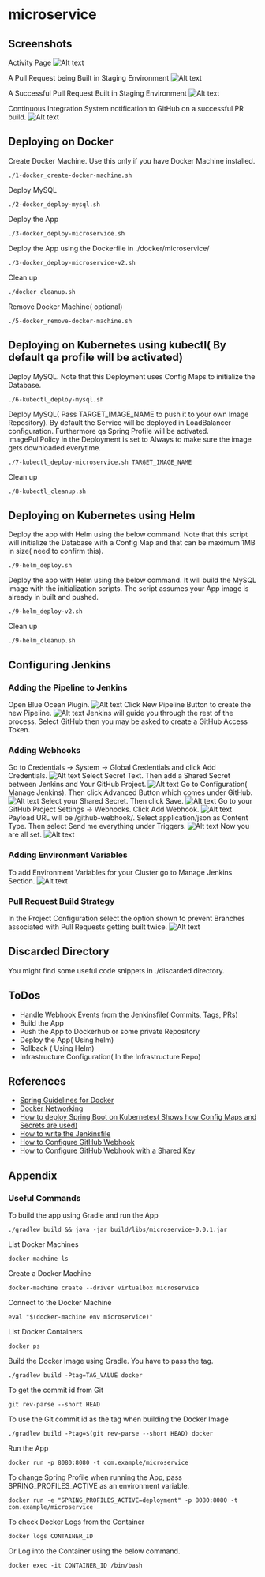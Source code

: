 # microservice

## Screenshots

Activity Page
![Alt text](/images/14.png?raw=true "Activity")

A Pull Request being Built in Staging Environment
![Alt text](/images/15.png?raw=true "PR being Built")

A Successful Pull Request Built in Staging Environment
![Alt text](/images/12.png?raw=true "PR Success")

Continuous Integration System notification to GitHub on a successful PR build.
![Alt text](/images/11.png?raw=true "GitHub")

## Deploying on Docker

Create Docker Machine. Use this only if you have Docker Machine installed.
```
./1-docker_create-docker-machine.sh
```
Deploy MySQL
```
./2-docker_deploy-mysql.sh
```
Deploy the App
```
./3-docker_deploy-microservice.sh
```
Deploy the App using the Dockerfile in ./docker/microservice/
```
./3-docker_deploy-microservice-v2.sh
```
Clean up
```
./docker_cleanup.sh
```
Remove Docker Machine( optional)
```
./5-docker_remove-docker-machine.sh
```

## Deploying on Kubernetes using kubectl( By default qa profile will be activated)

Deploy MySQL. Note that this Deployment uses Config Maps to initialize the Database.
```
./6-kubectl_deploy-mysql.sh
```
Deploy MySQL( Pass TARGET_IMAGE_NAME to push it to your own Image Repository). By default the Service will be deployed in LoadBalancer configuration. Furthermore qa Spring Profile will be activated. imagePullPolicy in the Deployment is set to Always to make sure the image gets downloaded everytime.
```
./7-kubectl_deploy-microservice.sh TARGET_IMAGE_NAME
```
Clean up
```
./8-kubectl_cleanup.sh
```

## Deploying on Kubernetes using Helm

Deploy the app with Helm using the below command. Note that this script will initialize the Database with a Config Map and that can be maximum 1MB in size( need to confirm this).
```
./9-helm_deploy.sh
```
Deploy the app with Helm using the below command. It will build the MySQL image with the initialization scripts. The script assumes your App image is already in built and pushed. 
```
./9-helm_deploy-v2.sh
```
Clean up
```
./9-helm_cleanup.sh
```

## Configuring Jenkins

### Adding the Pipeline to Jenkins
Open Blue Ocean Plugin.
![Alt text](/images/1.png?raw=true "Optional Title")
Click New Pipeline Button to create the new Pipeline.
![Alt text](/images/2.png?raw=true "Optional Title")
Jenkins will guide you through the rest of the process. Select GitHub then you may be asked to create a GitHub Access Token. 

### Adding Webhooks

Go to Credentials -> System -> Global Credentials and click Add Credentials.
![Alt text](/images/3.png?raw=true "Credentials")
Select Secret Text. Then add a Shared Secret between Jenkins and Your GitHub Project. 
![Alt text](/images/4.png?raw=true "Add the Shared Secret")
Go to Configuration( Manage Jenkins). Then click Advanced Button which comes under GitHub.
![Alt text](/images/5.png?raw=true "Manage Jenkins")
Select your Shared Secret. Then click Save.
![Alt text](/images/6.png?raw=true "Save the Secret")
Go to your GitHub Project Settings -> Webhooks. Click Add Webhook.
![Alt text](/images/7.png?raw=true "Webhook")
Payload URL will be <Your Jenkins URL>/github-webhook/. Select application/json as Content Type. Then select Send me everything under Triggers.
![Alt text](/images/8.png?raw=true "Webhook Configuration")
Now you are all set.
![Alt text](/images/9.png?raw=true "Webhook Configured")

### Adding Environment Variables

To add Environment Variables for your Cluster go to Manage Jenkins Section.
![Alt text](/images/13.png?raw=true "Environment Variables")

### Pull Request Build Strategy

In the Project Configuration select the option shown to prevent Branches associated with Pull Requests getting built twice.
![Alt text](/images/10.png?raw=true "Environment Variables")

## Discarded Directory

You might find some useful code snippets in ./discarded directory.

## ToDos

 - Handle Webhook Events from the Jenkinsfile( Commits, Tags, PRs)
 - Build the App
 - Push the App to Dockerhub or some private Repository
 - Deploy the App( Using helm)
 - Rollback ( Using Helm)
 - Infrastructure Configuration( In the Infrastructure Repo)
 
## References
 - [Spring Guidelines for Docker](https://spring.io/guides/gs/spring-boot-docker/)
 - [Docker Networking](https://rskupnik.github.io/docker_series_2_connecting_containers) 
 - [How to deploy Spring Boot on Kubernetes( Shows how Config Maps and Secrets are used)](https://github.com/IBM/spring-boot-microservices-on-kubernetes/blob/master/README.md)
 - [How to write the Jenkinsfile](https://github.com/jenkinsci/kubernetes-plugin) 
 - [How to Configure GitHub Webhook](https://www.youtube.com/watch?v=Z3S2gMBUkBo) 
 - [How to Configure GitHub Webhook with a Shared Key](https://www.youtube.com/watch?v=wrZMj0YQubc) 
 
## Appendix


### Useful Commands

To build the app using Gradle and run the App 
```
./gradlew build && java -jar build/libs/microservice-0.0.1.jar
```
List Docker Machines
```
docker-machine ls
```
Create a Docker Machine
```
docker-machine create --driver virtualbox microservice
```
Connect to the Docker Machine
```
eval "$(docker-machine env microservice)"
```
List Docker Containers
```
docker ps
```
Build the Docker Image using Gradle. You have to pass the tag.
```
./gradlew build -Ptag=TAG_VALUE docker
```
To get the commit id from Git
```
git rev-parse --short HEAD
```
To use the Git commit id as the tag when building the Docker Image
```
./gradlew build -Ptag=$(git rev-parse --short HEAD) docker
```
Run the App
```
docker run -p 8080:8080 -t com.example/microservice
```
To change Spring Profile when running the App, pass SPRING_PROFILES_ACTIVE as an environment variable.
```
docker run -e "SPRING_PROFILES_ACTIVE=deployment" -p 8080:8080 -t com.example/microservice
```
To check Docker Logs from the Container
```
docker logs CONTAINER_ID
```
Or Log into the Container using the below command.
```
docker exec -it CONTAINER_ID /bin/bash
```